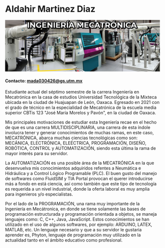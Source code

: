 # Aldahir Martinez Diaz
![](https://github.com/AldahirMartinezDiaz/AldahirMartinezDiaz/blob/main/IMG_1099.jpeg)
#### Contacto: mada030426@gs.utm.mx

Estudiante actual del séptimo semestre de la carrera Ingeniería en Mecatrónica en la casa de estudios Universidad Tecnológica de la Mixteca ubicada en la ciudad de Huajuapan de León, Oaxaca. Egresado en 2021 con el grado de técnico en la especialidad de Mecatrónica de la escuela media superior CBTis 123 "José María Morelos y Pavón", en la ciudad de Oaxaca.

Mis principales motivaciones de estudiar esta Ingeniería recae en el hecho de que es una carrera MULTIDISCIPLINARIA, una carrera de esta índole involucra tener y generar conocimientos de muchas ramas, en este caso, MECATRÓNICA, abarca muchas ciencias tecnológicas como son: MECÁNICA, ELECTRÓNICA, ELEÉCTRICA, PROGRAMACIÓN, DISEÑO, ROBÓTICA, CONTROL y AUTOMATIZACIÓN, siendo esta última la rama de mayor interés para su servidor.

La AUTOMATIZACIÓN es una posible área de la MECATRÓNICA en la que desenvuelva mis conocimientos adquiridos refentes a Neumática e Hidráulica y a Control Lógico Programable (PLC). El buen gusto del manejo de softwares como FluidSIM y TIA Portal provocan el querer introducirse más a fondo en está ciencia, así como también que este tipo de tecnología es requerida a un nivel industrial, donde la oferta laboral es muy amplia para ingenieros y/o especialistas.

Por el lado de la PROGRAMACIÓN, una rama muy importante de la Ingeniería en Mecátronica, en donde se tiene solamente las bases de programación estructurada y programación orientada a objetos, se maneja lenguajes como: C, C++, Java, JavaScript. Estos conocimientos se han utilizado en el uso de algunos softwares, por ejemplo: ARDUINO, LATEX, MATLAB, etc. Un lenguaje necesario y que a su servidor le gustaria aprender es, Phyton, lenguaje de programación muy utilizado en la actualidad tanto en el ámbito educativo como profesional.
<!--
**AldahirMartinezDiaz/AldahirMartinezDiaz** is a ✨ _special_ ✨ repository because its `README.md` (this file) appears on your GitHub profile.

Here are some ideas to get you started:

- 🔭 I’m currently working on ...
- 🌱 I’m currently learning ...
- 👯 I’m looking to collaborate on ...
- 🤔 I’m looking for help with ...
- 💬 Ask me about ...
- 📫 How to reach me: ...
- 😄 Pronouns: ...
- ⚡ Fun fact: ...
-->
